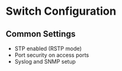 # Switch Configuration

## Common Settings
- STP enabled (RSTP mode)
- Port security on access ports
- Syslog and SNMP setup
